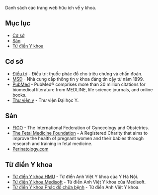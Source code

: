 Danh sách các trang web hữu ích về y khoa.

## Mục lục

- [Cơ sở](#cơ-sở)
- [Sản](#sản)
- [Từ điển Y khoa](#từ-điển-y-khoa)

## Cơ sở

- [Điều trị](https://www.dieutri.vn) - Điều trị: thuốc phác đồ cho triệu chưng và chẩn đoán.
- [MSD](https://www.msdmanuals.com/vi) - Nhà cung cấp thông tin y khoa đáng tin cậy từ năm 1899.
- [PubMed](https://pubmed.ncbi.nlm.nih.gov) - PubMed® comprises more than 30 million citations for biomedical literature from MEDLINE, life science journals, and online books.
- [Thư viện y](https://thuvieny.com) - Thư viện Đại học Y.

## Sản

- [FIGO](https://www.figo.org) - The International Federation of Gynecology and Obstetrics.
- [The Fetal Medicine Foundation](https://fetalmedicine.org) - A Registered Charity that aims to improve the health of pregnant women and their babies through research and training in fetal medicine.
- [Perinatology.com](http://perinatology.com)

## Từ điển Y khoa

- [Từ điển Y khoa HMU](https://hmu.edu.vn/news/dict.aspx) - Từ điển Anh Việt Y khoa của Y Hà Nội.
- [Từ điển Y khoa Medisoft](http://medisoft.com.vn/medic.asp) - Từ điển Anh Việt Y khoa của Medisoft.
- [Từ điển Y khoa Phác đồ chữa bệnh](https://phacdochuabenh.com/tu-dien-y-hoc/tratu.php) - Từ điển Anh Việt Y khoa.
